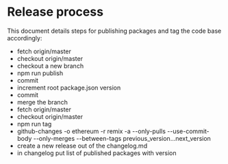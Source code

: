 # Release process
This document details steps for publishing packages and tag the code base accordingly:

- fetch origin/master
- checkout origin/master
- checkout a new branch
- npm run publish
- commit
- increment root package.json version
- commit
- merge the branch
- fetch origin/master
- checkout origin/master
- npm run tag
- github-changes -o ethereum -r remix -a --only-pulls --use-commit-body --only-merges --between-tags previous_version...next_version 
- create a new release out of the changelog.md
- in changelog put list of published packages with version
